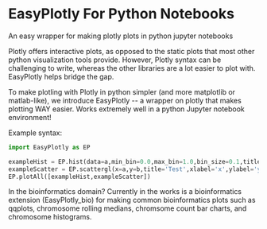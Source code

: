 # EasyPlotly For Python Notebooks
An easy wrapper for making plotly plots in python jupyter notebooks

Plotly offers interactive plots, as opposed to the static plots that most other python visualization tools provide. However, Plotly syntax can be challenging to write, whereas the other libraries are a lot easier to plot with. EasyPlotly helps bridge the gap.

To make plotling with Plotly in python simpler (and more matplotlib or matlab-like), we introduce EasyPlotly -- a wrapper on plotly that makes plotting WAY easier. Works extremely well in a python Jupyter notebook environment!

Example syntax:

```python
import EasyPlotly as EP

exampleHist = EP.hist(data=a,min_bin=0.0,max_bin=1.0,bin_size=0.1,title='MyHistogram',xlabel='a')
exampleScatter = EP.scattergl(x=a,y=b,title='Test',xlabel='x',ylabel='y')
EP.plotAll([exampleHist,exampleScatter])
```

In the bioinformatics domain? Currently in the works is a bioinformatics extension (EasyPlotly_bio) for making common bioinformatics plots such as qqplots, chromosome rolling medians, chromsome count bar charts, and chromosome histograms.
